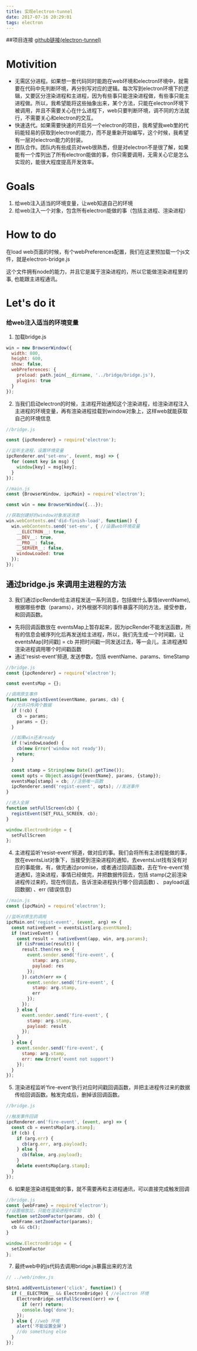 ```yaml
---
title: 实现electron-tunnel
date: 2017-07-16 20:29:01
tags: electron
---
```


##项目连接
[github链接(electron-tunnel)](https://github.com/Hokkaidosunny/electron-tunnel)

# Motivition

* 无需区分进程。如果想一套代码同时能跑在web环境和electron环境中，就需要在代码中先判断环境，再分别写对应的逻辑。每次写到electron环境下的逻辑，又要区分渲染进程和主进程，因为有些事只能渲染进程做，有些事只能主进程做。所以，我希望能将这些抽象出来，某个方法，只能在electron环境下被调用，并且不需要关心在什么进程下，web只要判断环境，调不同的方法就行，不需要关心和electron的交互。
* 快速迭代。如果需要快速的开启另一个electron的项目，我希望我web里的代码能轻易的获取到electron的能力，而不是重新开始编写，这个时候，我希望有一层对electron能力的封装。
* 团队合作。团队内有些成员对web很熟悉，但是对electron不是很了解，如果能有一个库列出了所有electron能做的事，你只需要调用，无需关心它是怎么实现的，能很大程度提高开发效率。



# Goals

1. 给web注入适当的环境变量，让web知道自己的环境
2. 给web注入一个对象，包含所有electron能做的事（包括主进程、渲染进程）


# How to do

在load web页面的时候，有个webPreferences配置，我们在这里预加载一个js文件，就是electron-bridge.js

这个文件拥有node的能力，并且它是属于渲染进程的，所以它能做渲染进程里的事, 也能跟主进程通讯。


# Let's do it

### 给web注入适当的环境变量

1. 加载bridge.js

```javascript
win = new BrowserWindow({
  width: 800,
  height: 600,
  show: false,
  webPreferences: {
    preload: path.join(__dirname, '../bridge/bridge.js'),
    plugins: true
  }
});
```

2. 当我们启动electron的时候，主进程开始通知这个渲染进程，给渲染进程注入主进程的环境变量，再有渲染进程挂载到window对象上，这样web就能获取自己的环境信息

```javascript
//bridge.js

const {ipcRenderer} = require('electron');

//监听主进程，设置环境变量
ipcRenderer.on('set-env', (event, msg) => {
  for (const key in msg) {
    window[key] = msg[key];
  }
});

```

```javascript
//main.js
const {BrowserWindow, ipcMain} = require('electron');

const win = new BrowserWindow({...});

//获取创建好的window对象发送消息
win.webContents.on('did-finish-load', function() {
  win.webContents.send('set-env', { //设置web环境变量
    __ELECTRON__: true,
    __DEV__: true,
    __PRO__: false,
    __SERVER__: false,
    windowLoaded: true
  });
});
```

##  通过bridge.js 来调用主进程的方法

3. 我们通过ipcRender给主进程发送一系列消息，包括做什么事情(eventName), 根据哪些参数（params），对外根据不同的事件暴露不同的方法，接受参数，和回调函数。

* 先将回调函数放在 eventsMap上暂存起来，因为ipcRender不能发送函数，所有的信息会被序列化后再发送给主进程，所以，我们先生成一个时间戳，让 eventsMap[时间戳] = cb 并把时间戳一同发送过去，等一会儿，主进程通知渲染进程调用哪个时间戳函数
* 通过'resist-event'频道,  发送参数，包括  eventName、params、timeStamp

```javascript
//bridge.js
const {ipcRenderer} = require('electron');

const eventsMap = {};

//调用原生事件
function registEvent(eventName, params, cb) {
  //允许只传两个数据
  if (!cb) {
    cb = params;
    params = {};
  }

  //如果win还未ready
  if (!windowLoaded) {
    cb(new Error('window not ready'));
    return;
  }

  const stamp = String(new Date().getTime());
  const opts = Object.assign({eventName}, params, {stamp});
  eventsMap[stamp] = cb; //注册唯一函数
  ipcRenderer.send('regist-event', opts); //发送事件
}

//进入全屏
function setFullScreen(cb) {
  registEvent(SET_FULL_SCREEN, cb);
}

window.ElectronBridge = {
  setFullScreen
};
```

4. 主进程监听‘resist-event’频道，做对应的事。我们会将所有主进程能做的事，放在eventsList对象下，当接受到渲染进程的通知，去eventsList找有没有对应的事能做，有，做完通过promise，或者通过回调函数，去在‘fire-event’频道通知，渲染进程，事情已经做完，并把数据传回去，包括 stamp(之前渲染进程传过来的，现在传回去，告诉渲染进程执行哪个回调函数) 、 payload(返回数据) 、err (错误信息)

```javascript
//main.js
const {ipcMain} = require('electron');

//监听对原生的调用
ipcMain.on('regist-event', (event, arg) => {
  const nativeEvent = eventsList[arg.eventName];
  if (nativeEvent) {
    const result =  nativeEvent(app, win, arg.params);
    if (isPromise(result)) {
      result.then(res => {
        event.sender.send('fire-event', {
          stamp: arg.stamp,
          payload: res
        });
      }).catch(err => {
        event.sender.send('fire-event', {
          stamp: arg.stamp,
          err
        });
      });
    } else {
      event.sender.send('fire-event', {
        stamp: arg.stamp,
        payload: result
      });
    }
  } else {
    event.sender.send('fire-event', {
      stamp: arg.stamp,
      err: new Error('event not support')
    });
  }
});
```

5. 渲染进程监听‘fire-event’执行对应时间戳回调函数，并把主进程传过来的数据传给回调函数。触发完成后，删掉该回调函数。

```javascript
//bridge.js

//触发事件回调
ipcRenderer.on('fire-event', (event, arg) => {
  const cb = eventsMap[arg.stamp];
  if (cb) {
    if (arg.err) {
      cb(arg.err, arg.payload);
    } else {
      cb(false, arg.payload);
    }
    delete eventsMap[arg.stamp];
  }
});
```

6. 如果是渲染进程能做的事，就不需要再和主进程通讯，可以直接完成触发回调

```javascript
//bridge.js
const {webFrame} = require('electron');
//设置缩放比，只能在渲染进程中实现
function setZoomFactor(params, cb) {
  webFrame.setZoomFactor(params);
  cb && cb();
}

window.ElectronBridge = {
  setZoomFactor
};
```

7. 最终web中的js代码去调用bridge.js暴露出来的方法

```javascript
// ../web/index.js

$btn1.addEventListener('click', function() {
  if (__ELECTRON__ && ElectronBridge) { //electron 环境
    ElectronBridge.setFullScreen((err) => {
      if (err) return;
      console.log('done');
    });
  } else { //web 环境
    alert('不能设置全屏')
    //do something else
  }
});
```
